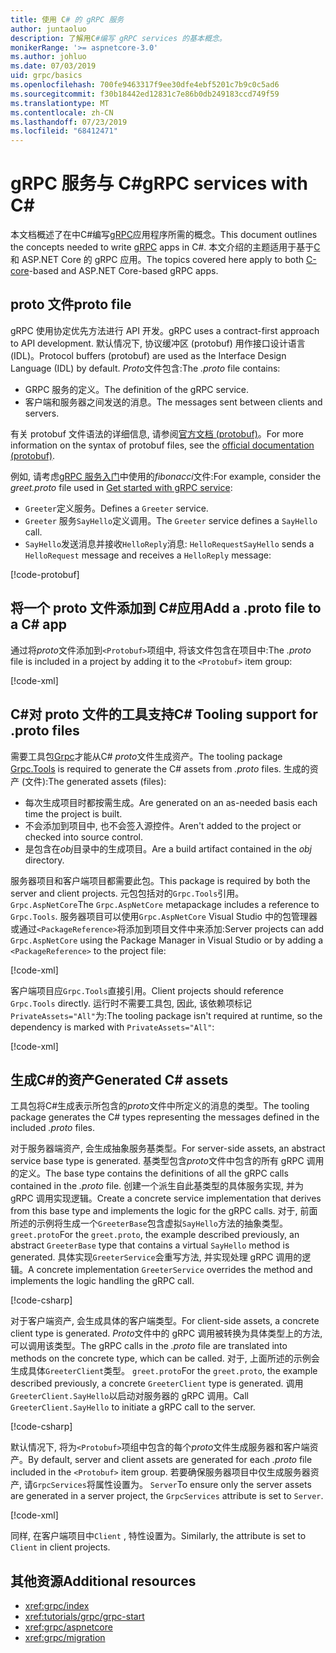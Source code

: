 ```yaml
---
title: 使用 C# 的 gRPC 服务
author: juntaoluo
description: 了解用C#编写 gRPC services 的基本概念。
monikerRange: '>= aspnetcore-3.0'
ms.author: johluo
ms.date: 07/03/2019
uid: grpc/basics
ms.openlocfilehash: 700fe9463317f9ee30dfe4ebf5201c7b9c0c5ad6
ms.sourcegitcommit: f30b18442ed12831c7e86b0db249183ccd749f59
ms.translationtype: MT
ms.contentlocale: zh-CN
ms.lasthandoff: 07/23/2019
ms.locfileid: "68412471"
---
```

# <a name="grpc-services-with-c"></a><span data-ttu-id="3b64c-103">gRPC 服务与 C\#</span><span class="sxs-lookup"><span data-stu-id="3b64c-103">gRPC services with C\#</span></span>

<span data-ttu-id="3b64c-104">本文档概述了在中C#编写[gRPC](https://grpc.io/docs/guides/)应用程序所需的概念。</span><span class="sxs-lookup"><span data-stu-id="3b64c-104">This document outlines the concepts needed to write [gRPC](https://grpc.io/docs/guides/) apps in C#.</span></span> <span data-ttu-id="3b64c-105">本文介绍的主题适用于基于[C](https://grpc.io/blog/grpc-stacks)和 ASP.NET Core 的 gRPC 应用。</span><span class="sxs-lookup"><span data-stu-id="3b64c-105">The topics covered here apply to both [C-core](https://grpc.io/blog/grpc-stacks)-based and ASP.NET Core-based gRPC apps.</span></span>

## <a name="proto-file"></a><span data-ttu-id="3b64c-106">proto 文件</span><span class="sxs-lookup"><span data-stu-id="3b64c-106">proto file</span></span>

<span data-ttu-id="3b64c-107">gRPC 使用协定优先方法进行 API 开发。</span><span class="sxs-lookup"><span data-stu-id="3b64c-107">gRPC uses a contract-first approach to API development.</span></span> <span data-ttu-id="3b64c-108">默认情况下, 协议缓冲区 (protobuf) 用作接口设计语言 (IDL)。</span><span class="sxs-lookup"><span data-stu-id="3b64c-108">Protocol buffers (protobuf) are used as the Interface Design Language (IDL) by default.</span></span> <span data-ttu-id="3b64c-109">*Proto*文件包含:</span><span class="sxs-lookup"><span data-stu-id="3b64c-109">The *.proto* file contains:</span></span>

* <span data-ttu-id="3b64c-110">GRPC 服务的定义。</span><span class="sxs-lookup"><span data-stu-id="3b64c-110">The definition of the gRPC service.</span></span>
* <span data-ttu-id="3b64c-111">客户端和服务器之间发送的消息。</span><span class="sxs-lookup"><span data-stu-id="3b64c-111">The messages sent between clients and servers.</span></span>

<span data-ttu-id="3b64c-112">有关 protobuf 文件语法的详细信息, 请参阅[官方文档 (protobuf)](https://developers.google.com/protocol-buffers/docs/proto3)。</span><span class="sxs-lookup"><span data-stu-id="3b64c-112">For more information on the syntax of protobuf files, see the [official documentation (protobuf)](https://developers.google.com/protocol-buffers/docs/proto3).</span></span>

<span data-ttu-id="3b64c-113">例如, 请考虑[gRPC 服务入门](xref:tutorials/grpc/grpc-start)中使用的*fibonacci*文件:</span><span class="sxs-lookup"><span data-stu-id="3b64c-113">For example, consider the *greet.proto* file used in [Get started with gRPC service](xref:tutorials/grpc/grpc-start):</span></span>

* <span data-ttu-id="3b64c-114">`Greeter`定义服务。</span><span class="sxs-lookup"><span data-stu-id="3b64c-114">Defines a `Greeter` service.</span></span>
* <span data-ttu-id="3b64c-115">`Greeter` 服务`SayHello`定义调用。</span><span class="sxs-lookup"><span data-stu-id="3b64c-115">The `Greeter` service defines a `SayHello` call.</span></span>
* <span data-ttu-id="3b64c-116">`SayHello`发送消息并接收`HelloReply`消息: `HelloRequest`</span><span class="sxs-lookup"><span data-stu-id="3b64c-116">`SayHello` sends a `HelloRequest` message and receives a `HelloReply` message:</span></span>

[!code-protobuf[](~/tutorials/grpc/grpc-start/sample/GrpcGreeter/Protos/greet.proto)]

## <a name="add-a-proto-file-to-a-c-app"></a><span data-ttu-id="3b64c-117">将一个 proto 文件添加到 C\#应用</span><span class="sxs-lookup"><span data-stu-id="3b64c-117">Add a .proto file to a C\# app</span></span>

<span data-ttu-id="3b64c-118">通过将*proto*文件添加到`<Protobuf>`项组中, 将该文件包含在项目中:</span><span class="sxs-lookup"><span data-stu-id="3b64c-118">The *.proto* file is included in a project by adding it to the `<Protobuf>` item group:</span></span>

[!code-xml[](~/tutorials/grpc/grpc-start/sample/GrpcGreeter/GrpcGreeter.csproj?highlight=2&range=7-9)]

## <a name="c-tooling-support-for-proto-files"></a><span data-ttu-id="3b64c-119">C#对 proto 文件的工具支持</span><span class="sxs-lookup"><span data-stu-id="3b64c-119">C# Tooling support for .proto files</span></span>

<span data-ttu-id="3b64c-120">需要工具包[Grpc](https://www.nuget.org/packages/Grpc.Tools/)才能从C# *proto*文件生成资产。</span><span class="sxs-lookup"><span data-stu-id="3b64c-120">The tooling package [Grpc.Tools](https://www.nuget.org/packages/Grpc.Tools/) is required to generate the C# assets from *.proto* files.</span></span> <span data-ttu-id="3b64c-121">生成的资产 (文件):</span><span class="sxs-lookup"><span data-stu-id="3b64c-121">The generated assets (files):</span></span>

* <span data-ttu-id="3b64c-122">每次生成项目时都按需生成。</span><span class="sxs-lookup"><span data-stu-id="3b64c-122">Are generated on an as-needed basis each time the project is built.</span></span>
* <span data-ttu-id="3b64c-123">不会添加到项目中, 也不会签入源控件。</span><span class="sxs-lookup"><span data-stu-id="3b64c-123">Aren't added to the project or checked into source control.</span></span>
* <span data-ttu-id="3b64c-124">是包含在*obj*目录中的生成项目。</span><span class="sxs-lookup"><span data-stu-id="3b64c-124">Are a build artifact contained in the *obj* directory.</span></span>

<span data-ttu-id="3b64c-125">服务器项目和客户端项目都需要此包。</span><span class="sxs-lookup"><span data-stu-id="3b64c-125">This package is required by both the server and client projects.</span></span> <span data-ttu-id="3b64c-126">元包包括对的`Grpc.Tools`引用。 `Grpc.AspNetCore`</span><span class="sxs-lookup"><span data-stu-id="3b64c-126">The `Grpc.AspNetCore` metapackage includes a reference to `Grpc.Tools`.</span></span> <span data-ttu-id="3b64c-127">服务器项目可以使用`Grpc.AspNetCore` Visual Studio 中的包管理器或通过`<PackageReference>`将添加到项目文件中来添加:</span><span class="sxs-lookup"><span data-stu-id="3b64c-127">Server projects can add `Grpc.AspNetCore` using the Package Manager in Visual Studio or by adding a `<PackageReference>` to the project file:</span></span>

[!code-xml[](~/tutorials/grpc/grpc-start/sample/GrpcGreeter/GrpcGreeter.csproj?highlight=1&range=12)]

<span data-ttu-id="3b64c-128">客户端项目应`Grpc.Tools`直接引用。</span><span class="sxs-lookup"><span data-stu-id="3b64c-128">Client projects should reference `Grpc.Tools` directly.</span></span> <span data-ttu-id="3b64c-129">运行时不需要工具包, 因此, 该依赖项标记`PrivateAssets="All"`为:</span><span class="sxs-lookup"><span data-stu-id="3b64c-129">The tooling package isn't required at runtime, so the dependency is marked with `PrivateAssets="All"`:</span></span>

[!code-xml[](~/tutorials/grpc/grpc-start/sample/GrpcGreeterClient/GrpcGreeterClient.csproj?highlight=1&range=11)]

## <a name="generated-c-assets"></a><span data-ttu-id="3b64c-130">生成C#的资产</span><span class="sxs-lookup"><span data-stu-id="3b64c-130">Generated C# assets</span></span>

<span data-ttu-id="3b64c-131">工具包将C#生成表示所包含的*proto*文件中所定义的消息的类型。</span><span class="sxs-lookup"><span data-stu-id="3b64c-131">The tooling package generates the C# types representing the messages defined in the included *.proto* files.</span></span>

<span data-ttu-id="3b64c-132">对于服务器端资产, 会生成抽象服务基类型。</span><span class="sxs-lookup"><span data-stu-id="3b64c-132">For server-side assets, an abstract service base type is generated.</span></span> <span data-ttu-id="3b64c-133">基类型包含*proto*文件中包含的所有 gRPC 调用的定义。</span><span class="sxs-lookup"><span data-stu-id="3b64c-133">The base type contains the definitions of all the gRPC calls contained in the *.proto* file.</span></span> <span data-ttu-id="3b64c-134">创建一个派生自此基类型的具体服务实现, 并为 gRPC 调用实现逻辑。</span><span class="sxs-lookup"><span data-stu-id="3b64c-134">Create a concrete service implementation that derives from this base type and implements the logic for the gRPC calls.</span></span> <span data-ttu-id="3b64c-135">对于, 前面所述的示例将生成一个`GreeterBase`包含虚拟`SayHello`方法的抽象类型。 `greet.proto`</span><span class="sxs-lookup"><span data-stu-id="3b64c-135">For the `greet.proto`, the example described previously, an abstract `GreeterBase` type that contains a virtual `SayHello` method is generated.</span></span> <span data-ttu-id="3b64c-136">具体实现`GreeterService`会重写方法, 并实现处理 gRPC 调用的逻辑。</span><span class="sxs-lookup"><span data-stu-id="3b64c-136">A concrete implementation `GreeterService` overrides the method and implements the logic handling the gRPC call.</span></span>

[!code-csharp[](~/tutorials/grpc/grpc-start/sample/GrpcGreeter/Services/GreeterService.cs?name=snippet)]

<span data-ttu-id="3b64c-137">对于客户端资产, 会生成具体的客户端类型。</span><span class="sxs-lookup"><span data-stu-id="3b64c-137">For client-side assets, a concrete client type is generated.</span></span> <span data-ttu-id="3b64c-138">*Proto*文件中的 gRPC 调用被转换为具体类型上的方法, 可以调用该类型。</span><span class="sxs-lookup"><span data-stu-id="3b64c-138">The gRPC calls in the *.proto* file are translated into methods on the concrete type, which can be called.</span></span> <span data-ttu-id="3b64c-139">对于, 上面所述的示例会生成具体`GreeterClient`类型。 `greet.proto`</span><span class="sxs-lookup"><span data-stu-id="3b64c-139">For the `greet.proto`, the example described previously, a concrete `GreeterClient` type is generated.</span></span> <span data-ttu-id="3b64c-140">调用`GreeterClient.SayHello`以启动对服务器的 gRPC 调用。</span><span class="sxs-lookup"><span data-stu-id="3b64c-140">Call `GreeterClient.SayHello` to initiate a gRPC call to the server.</span></span>

[!code-csharp[](~/tutorials/grpc/grpc-start/sample/GrpcGreeterClient/Program.cs?highlight=3-6&name=snippet)]

<span data-ttu-id="3b64c-141">默认情况下, 将为`<Protobuf>`项组中包含的每个*proto*文件生成服务器和客户端资产。</span><span class="sxs-lookup"><span data-stu-id="3b64c-141">By default, server and client assets are generated for each *.proto* file included in the `<Protobuf>` item group.</span></span> <span data-ttu-id="3b64c-142">若要确保服务器项目中仅生成服务器资产, 请`GrpcServices`将属性设置为。 `Server`</span><span class="sxs-lookup"><span data-stu-id="3b64c-142">To ensure only the server assets are generated in a server project, the `GrpcServices` attribute is set to `Server`.</span></span>

[!code-xml[](~/tutorials/grpc/grpc-start/sample/GrpcGreeter/GrpcGreeter.csproj?highlight=2&range=7-9)]

<span data-ttu-id="3b64c-143">同样, 在客户端项目中`Client` , 特性设置为。</span><span class="sxs-lookup"><span data-stu-id="3b64c-143">Similarly, the attribute is set to `Client` in client projects.</span></span>

## <a name="additional-resources"></a><span data-ttu-id="3b64c-144">其他资源</span><span class="sxs-lookup"><span data-stu-id="3b64c-144">Additional resources</span></span>

* <xref:grpc/index>
* <xref:tutorials/grpc/grpc-start>
* <xref:grpc/aspnetcore>
* <xref:grpc/migration>
